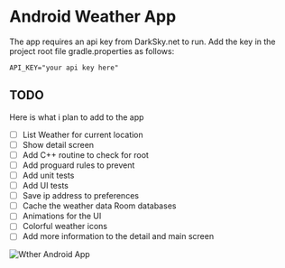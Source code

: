 # Android Weather App

The app requires an api key from DarkSky.net to run. Add the key in the project root file gradle.properties as follows:

`API_KEY="your api key here"`

## TODO

Here is what i plan to add to the app

- [ ] List Weather for current location
- [ ] Show detail screen
- [ ] Add C++ routine to check for root
- [ ] Add proguard rules to prevent
- [ ] Add unit tests
- [ ] Add UI tests
- [ ] Save ip address to preferences
- [ ] Cache the weather data Room databases
- [ ] Animations for the UI
- [ ] Colorful weather icons
- [ ] Add more information to the detail and main screen

![Wther Android App][app]

[app]: images/screenshot.png